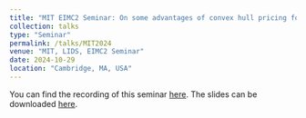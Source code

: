 ```yaml
---
title: "MIT EIMC2 Seminar: On some advantages of convex hull pricing for the European electricity auction"
collection: talks
type: "Seminar"
permalink: /talks/MIT2024
venue: "MIT, LIDS, EIMC2 Seminar"
date: 2024-10-29
location: "Cambridge, MA, USA"
---
```

You can find the recording of this seminar [here](https://lids.mit.edu/news-and-events/events/eimc2-seminar-1).
The slides can be downloaded [here](https://NicolasStevens.github.io/files/MIT_LIDSseminar2024Vsent.pdf).
